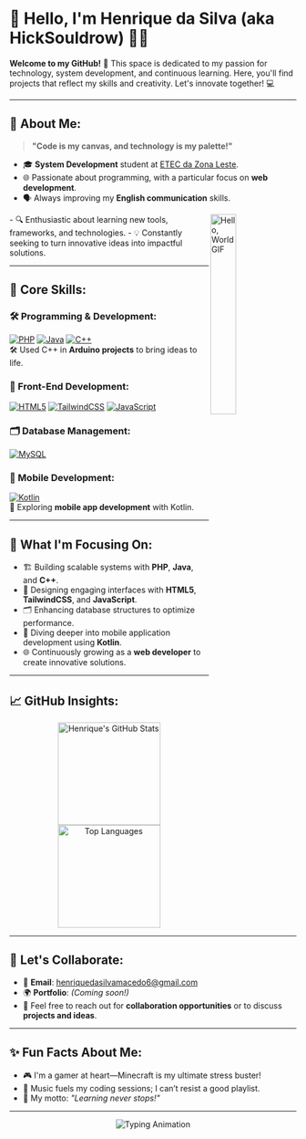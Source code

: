 

# 👋 Hello, I'm **Henrique da Silva** (aka HickSouldrow) 👨‍💻

**Welcome to my GitHub!** 🚀 This space is dedicated to my passion for technology, system development, and continuous learning. Here, you'll find projects that reflect my skills and creativity. Let's innovate together! 💻

---

## 🌟 About Me:

> **"Code is my canvas, and technology is my palette!"**

- 🎓 **System Development** student at [ETEC da Zona Leste](https://www.etec.sp.gov.br/).  
- 🌐 Passionate about programming, with a particular focus on **web development**.  
- 🗣️ Always improving my **English communication** skills.
<img src="https://media.giphy.com/media/f3iwJFOVOwuy7K6FFw/giphy.gif" alt="Hello, World GIF" width="30%" align="right"/>
- 🔍 Enthusiastic about learning new tools, frameworks, and technologies.  
- 💡 Constantly seeking to turn innovative ideas into impactful solutions.

---

## 💼 Core Skills:

### 🛠 Programming & Development:
[![PHP](https://img.shields.io/badge/-PHP-777BB4?style=flat-square&logo=php&logoColor=white)](https://www.php.net/)
[![Java](https://img.shields.io/badge/-Java-007396?style=flat-square&logo=java&logoColor=white)](https://www.java.com/)
[![C++](https://img.shields.io/badge/-C++-00599C?style=flat-square&logo=cplusplus&logoColor=white)](https://isocpp.org/)  
🛠 Used C++ in **Arduino projects** to bring ideas to life.

### 🎨 Front-End Development:
[![HTML5](https://img.shields.io/badge/-HTML5-E34F26?style=flat-square&logo=html5&logoColor=white)](https://developer.mozilla.org/en-US/docs/Web/HTML)
[![TailwindCSS](https://img.shields.io/badge/-TailwindCSS-06B6D4?style=flat-square&logo=tailwindcss&logoColor=white)](https://tailwindcss.com/)
[![JavaScript](https://img.shields.io/badge/-JavaScript-F7DF1E?style=flat-square&logo=javascript&logoColor=black)](https://developer.mozilla.org/en-US/docs/Web/JavaScript)

### 🗂️ Database Management:
[![MySQL](https://img.shields.io/badge/-MySQL-4479A1?style=flat-square&logo=mysql&logoColor=white)](https://www.mysql.com/)

### 📱 Mobile Development:
[![Kotlin](https://img.shields.io/badge/-Kotlin-7F52FF?style=flat-square&logo=kotlin&logoColor=white)](https://kotlinlang.org/)  
📱 Exploring **mobile app development** with Kotlin.

---

## 🎯 What I'm Focusing On:
- 🏗️ Building scalable systems with **PHP**, **Java**, and **C++**.  
- 🎨 Designing engaging interfaces with **HTML5**, **TailwindCSS**, and **JavaScript**.  
- 🗂️ Enhancing database structures to optimize performance.  
- 📱 Diving deeper into mobile application development using **Kotlin**.  
- 🌐 Continuously growing as a **web developer** to create innovative solutions.

---

## 📈 GitHub Insights:

<div align="center">
  <img height="180em" src="https://github-readme-stats.vercel.app/api?username=HickSouldrow&show_icons=true&theme=radical&hide_title=true&count_private=true" alt="Henrique's GitHub Stats"/>
  <img height="180em" src="https://github-readme-stats.vercel.app/api/top-langs/?username=HickSouldrow&layout=compact&theme=radical" alt="Top Languages"/>
</div>

---

## 🤝 Let's Collaborate:

- 📧 **Email**: [henriquedasilvamacedo6@gmail.com](mailto:henriquedasilvamacedo6@gmail.com)  
- 🌍 **Portfolio**: *(Coming soon!)*  
- 💬 Feel free to reach out for **collaboration opportunities** or to discuss **projects and ideas**.  

---

## ✨ Fun Facts About Me:

- 🎮 I'm a gamer at heart—Minecraft is my ultimate stress buster!  
- 🎵 Music fuels my coding sessions; I can’t resist a good playlist.  
- 🌟 My motto: *"Learning never stops!"*  

---

<div align="center">
  <img src="https://readme-typing-svg.herokuapp.com?font=Fira+Code&size=22&duration=4000&pause=500&color=32CD32&width=500&lines=Passionate+about+Technology!;Web+Developer+in+Progress!;Always+Learning+and+Growing!" alt="Typing Animation"/>
</div>
